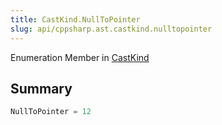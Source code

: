 ```yaml
---
title: CastKind.NullToPointer
slug: api/cppsharp.ast.castkind.nulltopointer
---
```

Enumeration Member in [CastKind](/api/cppsharp/ast/castkind)

## Summary



```csharp
NullToPointer = 12
```

